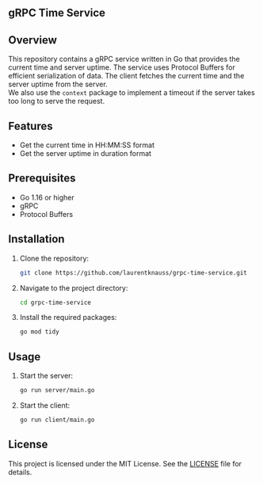 ## gRPC Time Service

## Overview

This repository contains a gRPC service written in Go that provides the current time and server uptime. The service uses Protocol Buffers for efficient serialization of data.
The client fetches the current time and the server uptime from the server.<br>
We also use the `context` package to implement a timeout if the server takes too long to serve the request.

## Features

- Get the current time in HH:MM:SS format
- Get the server uptime in duration format

## Prerequisites

- Go 1.16 or higher
- gRPC
- Protocol Buffers

## Installation

1. Clone the repository:

    ```bash
    git clone https://github.com/laurentknauss/grpc-time-service.git
    ```

2. Navigate to the project directory:

    ```bash
    cd grpc-time-service
    ```

3. Install the required packages:

    ```bash
    go mod tidy
    ```

## Usage

1. Start the server:

    ```bash
    go run server/main.go
    ```

2. Start the client:

    ```bash
    go run client/main.go
    ```

## License

This project is licensed under the MIT License. See the [LICENSE](LICENSE) file for details.
